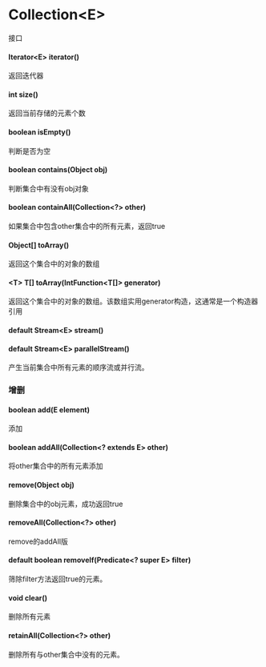 # Collection\<E>
接口
#### Iterator\<E> iterator()
返回迭代器
#### int size()
返回当前存储的元素个数
#### boolean isEmpty()
判断是否为空
#### boolean contains(Object obj)
判断集合中有没有obj对象
#### boolean containAll(Collection\<?> other)
如果集合中包含other集合中的所有元素，返回true
#### Object\[] toArray()
返回这个集合中的对象的数组
#### \<T> T\[] toArray(IntFunction\<T\[]> generator)
返回这个集合中的对象的数组。该数组实用generator构造，这通常是一个构造器引用
#### default Stream\<E> stream()
#### default Stream\<E> parallelStream()
产生当前集合中所有元素的顺序流或并行流。

### 增删
#### boolean add(E element)
添加
#### boolean addAll(Collection\<? extends E> other)
将other集合中的所有元素添加
#### remove(Object obj)
删除集合中的obj元素，成功返回true
#### removeAll(Collection\<?> other)
remove的addAll版
#### default boolean removeIf(Predicate\<? super E> filter)
筛除filter方法返回true的元素。
#### void clear()
删除所有元素
#### retainAll(Collection\<?> other)
删除所有与other集合中没有的元素。
